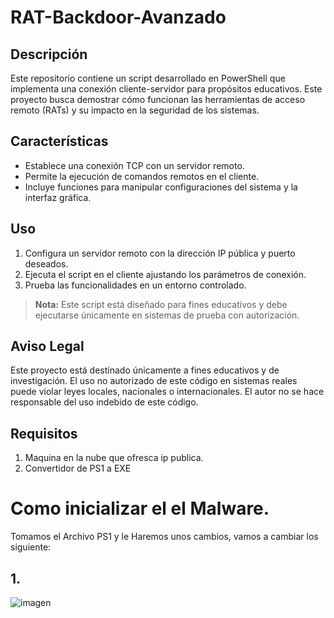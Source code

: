 # RAT-Backdoor-Avanzado

## Descripción
Este repositorio contiene un script desarrollado en PowerShell que implementa una conexión cliente-servidor para propósitos educativos. Este proyecto busca demostrar cómo funcionan las herramientas de acceso remoto (RATs) y su impacto en la seguridad de los sistemas.

## Características
- Establece una conexión TCP con un servidor remoto.
- Permite la ejecución de comandos remotos en el cliente.
- Incluye funciones para manipular configuraciones del sistema y la interfaz gráfica.

## Uso
1. Configura un servidor remoto con la dirección IP pública y puerto deseados.
2. Ejecuta el script en el cliente ajustando los parámetros de conexión.
3. Prueba las funcionalidades en un entorno controlado.

> **Nota:** Este script está diseñado para fines educativos y debe ejecutarse únicamente en sistemas de prueba con autorización.

## Aviso Legal
Este proyecto está destinado únicamente a fines educativos y de investigación. El uso no autorizado de este código en sistemas reales puede violar leyes locales, nacionales o internacionales. El autor no se hace responsable del uso indebido de este código.

## Requisitos

1. Maquina en la nube que ofresca ip publica.
2. Convertidor de PS1 a EXE

# Como inicializar el el Malware.

Tomamos el Archivo PS1 y le Haremos unos cambios, vamos a cambiar los siguiente:

## 1.
![imagen](https://github.com/user-attachments/assets/6c9ee06f-3f7a-4037-8614-7c34b60204e1)

